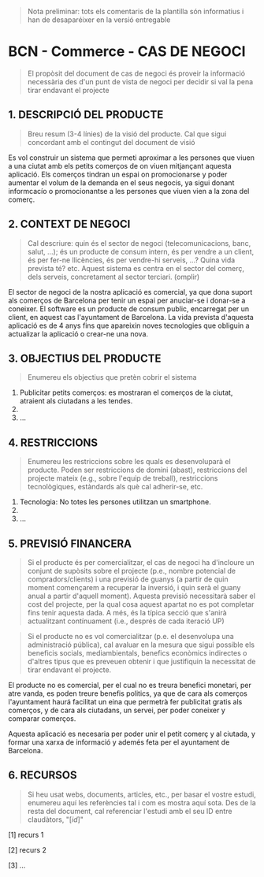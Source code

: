 > Nota preliminar: tots els comentaris de la plantilla són informatius i han de desaparéixer en la versió entregable

# BCN - Commerce - CAS DE NEGOCI #

> El propòsit del document de cas de negoci és proveir la informació necessària des d'un punt de vista de negoci per decidir si val la pena tirar endavant el projecte


## 1. DESCRIPCIÓ DEL PRODUCTE ##

> Breu resum (3-4 línies) de la visió del producte. Cal que sigui concordant amb el contingut del document de visió

Es vol construir un sistema que permeti aproximar a les persones que viuen a una ciutat amb els petits comerços de on viuen mitjançant aquesta aplicació. Els comerços tindran un espai on
promocionarse y poder aumentar el volum de la demanda en el seus negocis, ya sigui donant informcacío o promocionantse a les persones que viuen vien a la zona del comerç.

## 2. CONTEXT DE NEGOCI ##

> Cal descriure: quin és el sector de negoci (telecomunicacions, banc, salut, ...); és un producte de consum intern, és per vendre a un client, és per fer-ne llicències, és per vendre-hi serveis, ...? Quina vida prevista té? etc.
Aquest sistema es centra en el sector del comerç, dels serveis, concretament al sector terciari. (omplir)

El sector de negoci de la nostra aplicació es comercial, ya que dona suport als comerços de Barcelona per tenir un espai per anuciar-se i donar-se a coneixer. El software es un producte de consum public, encarregat per un client, en aquest cas l'ayuntament de Barcelona. La vida prevista d'aquesta aplicació es de 4 anys fins que apareixin noves tecnologies que obliguin a actualizar la aplicació o crear-ne una nova.

## 3. OBJECTIUS DEL PRODUCTE ##

> Enumereu els objectius que pretèn cobrir el sistema

1. Publicitar petits comerços: es mostraran el comerços de la ciutat, atraient als ciutadans a les tendes.
2. 
3. ...
 
## 4. RESTRICCIONS ##

> Enumereu les restriccions sobre les quals es desenvoluparà el producte. Poden ser restriccions de domini (abast), restriccions del projecte mateix (e.g., sobre l'equip de treball), restriccions tecnològiques, estàndards als què cal adherir-se, etc.

1. Tecnologia: No totes les persones utilitzan un smartphone.
2. 
3. ...

## 5. PREVISIÓ FINANCERA ##

> Si el producte és per comercialitzar, el cas de negoci ha d'incloure un conjunt de supòsits sobre el projecte (p.e., nombre potencial de compradors/clients) i una previsió de guanys (a partir de quin moment començarem a recuperar la inversió, i quin serà el guany anual a partir d'aquell moment). Aquesta previsió necessitarà saber el cost del projecte, per la qual cosa aquest apartat no es pot completar fins tenir aquesta dada. A més, és la típica secció que s'anirà actualitzant contínuament (i.e., després de cada iteració UP)

> Si el producte no es vol comercialitzar (p.e. el desenvolupa una administració pública), cal avaluar en la mesura que sigui possible els beneficis socials, mediambientals, benefics econòmics indirectes o d'altres tipus que es preveuen obtenir i que justifiquin la necessitat de tirar endavant el projecte.

El producte no es comercial, per el cual no es treura benefici monetari, per atre vanda, es poden treure benefis politics, ya que de cara als comerços l'ayuntament haurá facilitat un eina que permetrà fer publicitat gratis als comerços, y de cara als ciutadans, un servei, per poder coneixer y comparar comerços.

Aquesta aplicació es necesaria per poder unir el petit comerç y al ciutada, y formar una xarxa de informació y ademés feta per el ayuntament de Barcelona.

## 6. RECURSOS ##

> Si heu usat webs, documents, articles, etc., per basar el vostre estudi, enumereu aquí les referències tal i com es mostra aquí sota. Des de la resta del document, cal referenciar l'estudi amb el seu ID entre claudàtors, "[*id*]"

[1] recurs 1

[2] recurs 2

[3] ...